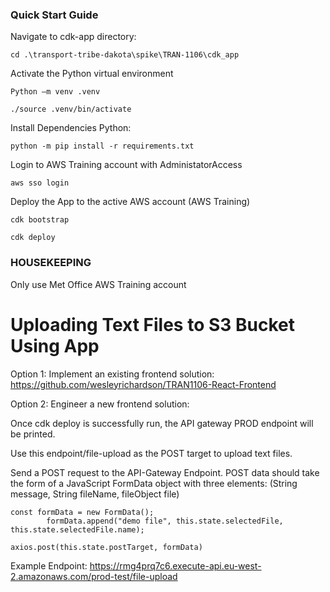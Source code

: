 ### Quick Start Guide ###
Navigate to cdk-app directory:

    cd .\transport-tribe-dakota\spike\TRAN-1106\cdk_app

Activate the Python virtual environment

    Python –m venv .venv 

    ./source .venv/bin/activate

Install Dependencies Python: 

    python -m pip install -r requirements.txt

Login to AWS Training account with AdministatorAccess

    aws sso login

Deploy the App to the active AWS account (AWS Training)

    cdk bootstrap

    cdk deploy

### HOUSEKEEPING ####
Only use Met Office AWS Training account


# Uploading Text Files to S3 Bucket Using App 
Option 1: Implement an existing frontend solution:
https://github.com/wesleyrichardson/TRAN1106-React-Frontend


Option 2: Engineer a new frontend solution:

Once cdk deploy is successfully run, the API gateway PROD endpoint will be printed.

Use this endpoint/file-upload as the POST target to upload text files.

Send a POST request to the API-Gateway Endpoint. 
POST data should take the form of a JavaScript FormData object with three elements:
(String message, String fileName, fileObject file)

    const formData = new FormData();
            formData.append("demo file", this.state.selectedFile, this.state.selectedFile.name);

    axios.post(this.state.postTarget, formData)

Example Endpoint: https://rmg4prq7c6.execute-api.eu-west-2.amazonaws.com/prod-test/file-upload